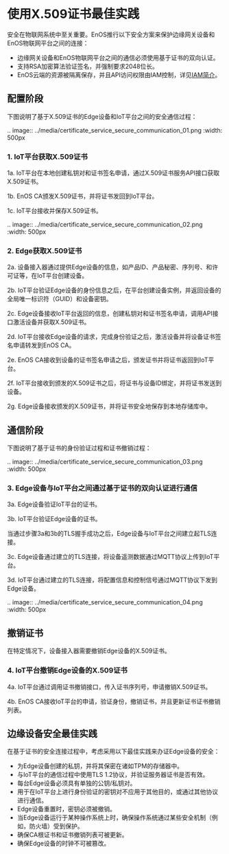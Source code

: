# 使用X.509证书最佳实践

安全在物联网系统中至关重要。EnOS推行以下安全方案来保护边缘网关设备和EnOS物联网平台之间的连接：

- 边缘网关设备和EnOS物联网平台之间的通信必须使用基于证书的双向认证。
- 支持RSA加密算法验证签名，并强制要求2048位长。
- EnOS云端的资源被隔离保存，并且API访问权限由IAM控制，详见[IAM简介](https://docs.envisioniot.com/docs/iam/zh_CN/latest/iam_overview.html)。

## 配置阶段

下图说明了基于X.509证书的Edge设备和IoT平台之间的安全通信过程：

.. image:: ../media/certificate_service_secure_communication_01.png
   :width: 500px

### 1. IoT平台获取X.509证书

1a. IoT平台在本地创建私钥对和证书签名申请，通过X.509证书服务API接口获取X.509证书。

1b. EnOS CA颁发X.509证书，并将证书发回到IoT平台。

1c. IoT平台接收并保存X.509证书。

.. image:: ../media/certificate_service_secure_communication_02.png
   :width: 500px

### 2. Edge获取X.509证书

2a. 设备接入器通过提供Edge设备的信息，如产品ID、产品秘密、序列号、和许可证等，在IoT平台创建设备。

2b. IoT平台验证Edge设备的身份信息之后，在平台创建设备实例，并返回设备的全局唯一标识符（GUID）和设备密钥。

2c. Edge设备接收IoT平台返回的信息，创建私钥对和证书签名申请，调用API接口激活设备并获取X.509证书。

2d. IoT平台接收Edge设备的请求，完成身份验证之后，激活设备并将设备证书签名申请转发到EnOS CA。

2e. EnOS CA接收到设备的证书签名申请之后，颁发证书并将证书返回到IoT平台。

2f. IoT平台接收到颁发的X.509证书之后，将证书与设备ID绑定，并将证书发送到设备。

2g. Edge设备接收颁发的X.509证书，并将证书安全地保存到本地存储库中。

## 通信阶段

下图说明了基于证书的身份验证过程和证书撤销过程：

.. image:: ../media/certificate_service_secure_communication_03.png
   :width: 500px

### 3. Edge设备与IoT平台之间通过基于证书的双向认证进行通信

3a. Edge设备验证IoT平台的证书。

3b. IoT平台验证Edge设备的证书。

当通过步骤3a和3b的TLS握手成功之后，Edge设备与IoT平台之间建立起TLS连接。

3c. Edge设备通过建立的TLS连接，将设备遥测数据通过MQTT协议上传到IoT平台。

3d. IoT平台通过建立的TLS连接，将配置信息和控制信号通过MQTT协议下发到Edge设备。

.. image:: ../media/certificate_service_secure_communication_04.png
   :width: 500px

## 撤销证书

在特定情况下，设备接入器需要撤销Edge设备的X.509证书。

### 4. IoT平台撤销Edge设备的X.509证书

4a. IoT平台通过调用证书撤销接口，传入证书序列号，申请撤销X.509证书。

4b. EnOS CA接收IoT平台的申请，验证身份，撤销证书，并且更新证书证书撤销列表。

## 边缘设备安全最佳实践

在基于证书的安全连接过程中，考虑采用以下最佳实践来办证Edge设备的安全：

- 为Edge设备创建的私钥，并将其保密在诸如TPM的存储器中。
- 与IoT平台的通信过程中使用TLS 1.2协议，并验证服务器证书是否有效。
- 每台Edge设备必须具有单独的公钥/私钥对。
- 用于在IoT平台上进行身份验证的密钥对不应用于其他目的，或通过其他协议进行通信。
- Edge设备重置时，密钥必须被撤销。
- 当Edge设备运行于某种操作系统上时，确保操作系统通过某些安全机制（例如，防火墙）受到保护。
- 确保CA根证书和证书撤销列表可被更新。
- 确保Edge设备的时钟不可被篡改。
